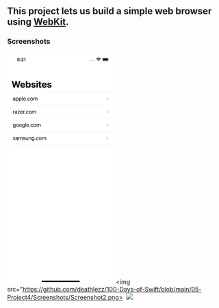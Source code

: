 ## This project lets us build a simple web browser using [WebKit](https://developer.apple.com/documentation/webkit).

### Screenshots

<img src="https://github.com/deathlezz/100-Days-of-Swift/blob/main/05-Project4/Screenshots/Screenshot1.png" width=250> ‎ <img src="https://github.com/deathlezz/100-Days-of-Swift/blob/main/05-Project4/Screenshots/Screenshot2.png> ‎ <img src="https://github.com/deathlezz/100-Days-of-Swift/blob/main/05-Project4/Screenshots/Screenshot3.png" width=250>
